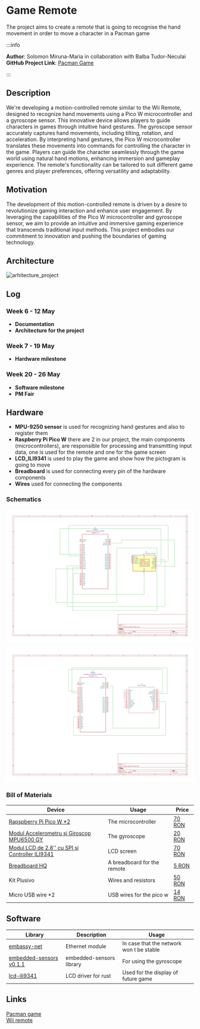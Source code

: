 # Game Remote
The project aims to create a remote that is going to recognise the hand movement in order to move a character in a Pacman game

:::info


**Author**: Solomon Miruna-Maria in collaboration with Balba Tudor-Neculai\
**GitHub Project Link**: [Pacman Game](https://github.com/UPB-FILS-MA/project-mirusol)

:::

## Description

We're developing a motion-controlled remote similar to the Wii Remote, designed to recognize hand movements using a Pico W microcontroller and a gyroscope sensor. This innovative device allows players to guide characters in games through intuitive hand gestures. The gyroscope sensor accurately captures hand movements, including tilting, rotation, and acceleration. By interpreting hand gestures, the Pico W microcontroller translates these movements into commands for controlling the character in the game. Players can guide the character seamlessly through the game world using natural hand motions, enhancing immersion and gameplay experience. The remote's functionality can be tailored to suit different game genres and player preferences, offering versatility and adaptability.

## Motivation

The development of this motion-controlled remote is driven by a desire to revolutionize gaming interaction and enhance user engagement. By leveraging the capabilities of the Pico W microcontroller and gyroscope sensor, we aim to provide an intuitive and immersive gaming experience that transcends traditional input methods. This project embodies our commitment to innovation and pushing the boundaries of gaming technology.
## Architecture 
![arhitecture_project](https://github.com/mirusol/upb-fils-ma.github.io/assets/129687286/70f319a1-89d7-4411-ad69-a8a01d793279)

## Log

<!-- write every week your progress here -->

### Week 6 - 12 May
- **Documentation**
- **Architecture for the project**
### Week 7 - 19 May
- **Hardware milestone**
### Week 20 - 26 May
- **Software milestone**
- **PM Fair**
## Hardware

- **MPU-9250 sensor** is used for recognizing hand gestures and also to register them
- **Raspberry Pi Pico W** there are 2 in our project, the main components (microcontrollers), are responsible for processing and transmitting input data, one is used for the remote and one for the game screen
- **LCD_ILI9341** is used to play the game and show how the pictogram is going to move
- **Breadboard** is used for connecting every pin of the hardware components
- **Wires** used for connecting the components

### Schematics
![pacman_game](pacman_game.svg)

![remote_game](remote_game.svg)



### Bill of Materials

<!-- Fill out this table with all the hardware components that you might need.

The format is 
```
| [Device](link://to/device) | This is used ... | [price](link://to/store) |

```

-->

| Device | Usage | Price |
|--------|--------|-------|
| [Rapspberry Pi Pico W *2](https://www.raspberrypi.com/documentation/microcontrollers/raspberry-pi-pico.html) | The microcontroller | [70 RON](https://www.optimusdigital.ro/en/raspberry-pi-boards/12394-raspberry-pi-pico-w.html) |
| [Modul Accelerometru și Giroscop MPU6500 GY](https://docs.nanoframework.net/devicesdetails/Mpu9250/README.html)| The gyroscope | [20 RON](https://www.optimusdigital.ro/ro/senzori-senzori-inertiali/1672-modul-accelerometru-i-giroscop-mpu6500-gy.html?search_query=giroscop&results=49) |
| [Modul LCD de 2.8'' cu SPI și Controller ILI9341](https://docs.rs/lcd-ili9341/0.1.0/lcd_ili9341/) | LCD screen | [70 RON](https://www.optimusdigital.ro/ro/optoelectronice-lcd-uri/3550-modul-lcd-de-28-cu-spi-i-controller-ili9341-240x320-px.html?search_query=Lcd&results=209) |
| [Breadboard HQ](https://os.mbed.com/handbook/Breadboard)| A breadboard for the remote | [5 RON](https://www.optimusdigital.ro/ro/prototipare-breadboard-uri/44-breadboard-400-points.html?search_query=Breadboard+hq+400&results=23) |
| Kit Plusivo| Wires and resistors | [50 RON](https://www.optimusdigital.ro/ro/kituri/12026-kit-plusivo-pentru-introducere-in-electronica-0721248990075.html?search_query=%09Kit+Plusivo+pentru+Introducere+in+Electronica&results=3) |
| Micro USB wire *2| USB wires for the pico w| [14 RON](https://www.optimusdigital.ro/ro/cabluri-cabluri-usb/497-cablu-micro-usb-1-m-negru.html?search_query=cablu+usb+mic+usb+mare&results=42) |



## Software

| Library | Description | Usage |
|---------|-------------|-------|
| [embassy-net](https://github.com/embassy-rs/embassy)| Ethernet module  | In case that the network won t be stable |\
| [embedded-sensors v0.1.1](https://github.com/justdimaa/embedded-sensors)| embedded-sensors library | For using the gyroscope |\
| [lcd-ili9341](https://github.com/sharebrained/rust-lcd-ili9341)| LCD driver for rust | Used for the display of future game |


## Links

[Pacman game](https://www.youtube.com/watch?v=rUgfixMTfW8)\
[Wii remote](https://www.youtube.com/watch?v=ETAKfSkec6A)
